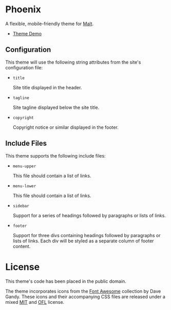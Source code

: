 
# Phoenix

A flexible, mobile-friendly theme for [Malt][].

* [Theme Demo][demo]

[malt]: http://mulholland.xyz/docs/malt/
[demo]: http://malt.mulholland.xyz/phoenix/



## Configuration

This theme will use the following string attributes from the site's configuration file:

* `title`

  Site title displayed in the header.

* `tagline`

  Site tagline displayed below the site title.

* `copyright`

  Copyright notice or similar displayed in the footer.



## Include Files

This theme supports the following include files:

* `menu-upper`

  This file should contain a list of links.

* `menu-lower`

  This file should contain a list of links.

* `sidebar`

  Support for a series of headings followed by paragraphs or lists of links.

* `footer`

  Support for three divs containing headings followed by paragraphs or lists
  of links. Each div will be styled as a separate column of footer content.



# License

This theme's code has been placed in the public domain.

The theme incorporates icons from the [Font Awesome][fonts] collection by Dave Gandy. These icons and their accompanying CSS files are released under a mixed [MIT][] and [OFL][] license.

[fonts]: http://fontawesome.io
[mit]: https://opensource.org/licenses/mit-license.html
[ofl]: http://scripts.sil.org/cms/scripts/page.php?site_id=nrsi&id=OFL
